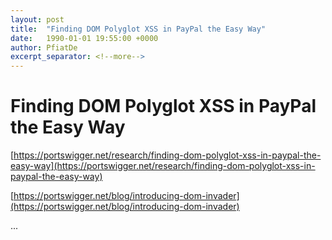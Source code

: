 ```yaml
---
layout: post
title:  "Finding DOM Polyglot XSS in PayPal the Easy Way"
date:   1990-01-01 19:55:00 +0000
author: PfiatDe
excerpt_separator: <!--more-->
---
```


# Finding DOM Polyglot XSS in PayPal the Easy Way

[https://portswigger.net/research/finding-dom-polyglot-xss-in-paypal-the-easy-way](https://portswigger.net/research/finding-dom-polyglot-xss-in-paypal-the-easy-way)

[https://portswigger.net/blog/introducing-dom-invader](https://portswigger.net/blog/introducing-dom-invader)

...
<!--more-->
